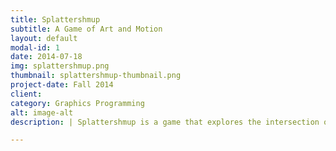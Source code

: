 ```yaml
---
title: Splattershmup
subtitle: A Game of Art and Motion
layout: default
modal-id: 1
date: 2014-07-18
img: splattershmup.png
thumbnail: splattershmup-thumbnail.png
project-date: Fall 2014
client: 
category: Graphics Programming
alt: image-alt
description: | Splattershmup is a game that explores the intersection of the classic shoot-em-up (or 'shmup') form and action-oriented art as popularized through 'action painting' (as popularized by American artist Jackson Pollock). In this way, it is a game that allows the player to reflect on their in-game actions and stragety through visual reflection, and to create art to be shared and discussed that comes 'from inside the moment' of action and decision.

---
```

